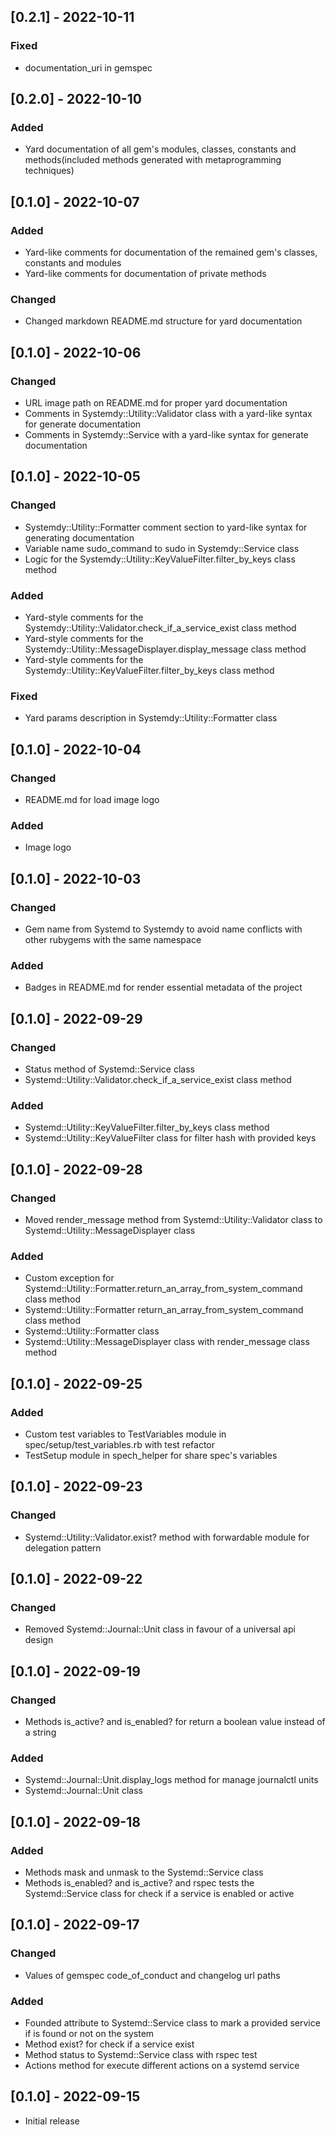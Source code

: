 ## [0.2.1] - 2022-10-11 

### Fixed

- documentation_uri in gemspec

## [0.2.0] - 2022-10-10 

### Added

- Yard documentation of all gem's modules, classes, constants and methods(included methods generated with metaprogramming techniques)

## [0.1.0] - 2022-10-07 

### Added

- Yard-like comments for documentation of the remained gem's classes, constants and modules
- Yard-like comments for documentation of private methods

### Changed

- Changed markdown README.md structure for yard documentation

## [0.1.0] - 2022-10-06 

### Changed

- URL image path on README.md for proper yard documentation
- Comments in Systemdy::Utility::Validator class with a yard-like syntax for generate documentation
- Comments in Systemdy::Service with a yard-like syntax for generate documentation

## [0.1.0] - 2022-10-05 

### Changed

- Systemdy::Utility::Formatter comment section to yard-like syntax for generating documentation
- Variable name sudo_command to sudo in Systemdy::Service class
- Logic for the Systemdy::Utility::KeyValueFilter.filter_by_keys class method

### Added

- Yard-style comments for the Systemdy::Utility::Validator.check_if_a_service_exist class method
- Yard-style comments for the Systemdy::Utility::MessageDisplayer.display_message class method
- Yard-style comments for the Systemdy::Utility::KeyValueFilter.filter_by_keys class method

### Fixed 

- Yard params description in Systemdy::Utility::Formatter class

## [0.1.0] - 2022-10-04 

### Changed

- README.md for load image logo

### Added

- Image logo

## [0.1.0] - 2022-10-03 

### Changed

- Gem name from Systemd to Systemdy to avoid name conflicts with other rubygems with the same namespace

### Added

- Badges in README.md for render essential metadata of the project

## [0.1.0] - 2022-09-29 

### Changed

- Status method of Systemd::Service class
- Systemd::Utility::Validator.check_if_a_service_exist class method

### Added 

- Systemd::Utility::KeyValueFilter.filter_by_keys class method
- Systemd::Utility::KeyValueFilter class for filter hash with provided keys

## [0.1.0] - 2022-09-28 

### Changed

- Moved render_message method from Systemd::Utility::Validator class to Systemd::Utility::MessageDisplayer class

### Added

- Custom exception for Systemd::Utility::Formatter.return_an_array_from_system_command class method 
- Systemd::Utility::Formatter return_an_array_from_system_command class method 
- Systemd::Utility::Formatter class
- Systemd::Utility::MessageDisplayer class with render_message class method

## [0.1.0] - 2022-09-25 

### Added

- Custom test variables to TestVariables module in spec/setup/test_variables.rb with test refactor
- TestSetup module in spech_helper for share spec's variables

## [0.1.0] - 2022-09-23 

### Changed

- Systemd::Utility::Validator.exist? method with forwardable module for delegation pattern

## [0.1.0] - 2022-09-22 

### Changed

- Removed Systemd::Journal::Unit class in favour of a universal api design 

## [0.1.0] - 2022-09-19 

### Changed

- Methods is_active? and is_enabled? for return a boolean value instead of a string 

### Added

- Systemd::Journal::Unit.display_logs method for manage journalctl units
- Systemd::Journal::Unit class 

## [0.1.0] - 2022-09-18 

### Added

- Methods mask and unmask to the Systemd::Service class
- Methods is_enabled? and is_active? and rspec tests the Systemd::Service class for check if a service is enabled or active

## [0.1.0] - 2022-09-17 

### Changed 

- Values of gemspec code_of_conduct and changelog url paths

### Added

- Founded attribute to Systemd::Service class to mark a provided service if is found or not on the system
- Method exist? for check if a service exist
- Method status to Systemd::Service class with rspec test
- Actions method for execute different actions on a systemd service

## [0.1.0] - 2022-09-15

- Initial release